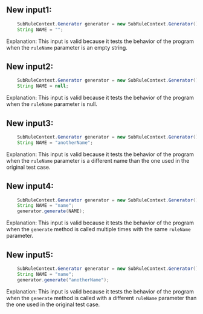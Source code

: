 ## New input1:
```java
    SubRuleContext.Generator generator = new SubRuleContext.Generator();
    String NAME = "";
```
Explanation: This input is valid because it tests the behavior of the program when the `ruleName` parameter is an empty string.

## New input2:
```java
    SubRuleContext.Generator generator = new SubRuleContext.Generator();
    String NAME = null;
```
Explanation: This input is valid because it tests the behavior of the program when the `ruleName` parameter is null.

## New input3:
```java
    SubRuleContext.Generator generator = new SubRuleContext.Generator();
    String NAME = "anotherName";
```
Explanation: This input is valid because it tests the behavior of the program when the `ruleName` parameter is a different name than the one used in the original test case.

## New input4:
```java
    SubRuleContext.Generator generator = new SubRuleContext.Generator();
    String NAME = "name";
    generator.generate(NAME);
```
Explanation: This input is valid because it tests the behavior of the program when the `generate` method is called multiple times with the same `ruleName` parameter.

## New input5:
```java
    SubRuleContext.Generator generator = new SubRuleContext.Generator();
    String NAME = "name";
    generator.generate("anotherName");
```
Explanation: This input is valid because it tests the behavior of the program when the `generate` method is called with a different `ruleName` parameter than the one used in the original test case.